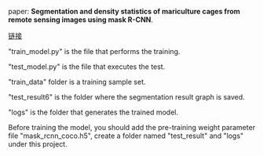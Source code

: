 
paper: **Segmentation and density statistics of mariculture cages from remote sensing images using mask R-CNN**.

[链接](https://www.researchgate.net/publication/351315048_Segmentation_and_Density_Statistics_of_Mariculture_Cages_from_Remote_Sensing_Images_Using_Mask_R-CNN)

"train_model.py" is the file that performs the training.

"test_model.py" is the file that executes the test.

"train_data" folder is a training sample set.

"test_result6" is the folder where the segmentation result graph is saved.

"logs" is the folder that generates the trained model.



Before training the model, you should add the pre-training weight parameter file "mask_rcnn_coco.h5", 
create a folder named "test_result" and "logs" under this project.
